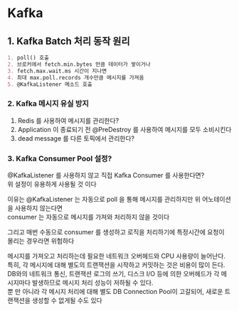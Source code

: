 # Kafka

## 1. Kafka Batch 처리 동작 원리
```markdown
1. poll() 호출
2. 브로커에서 fetch.min.bytes 만큼 데이터가 쌓이거나
3. fetch.max.wait.ms 시간이 지나면
4. 최대 max.poll.records 개수만큼 메시지를 가져옴
5. @KafkaListener 메소드 호출

```

### 2. Kafka 메시지 유실 방지
1. Redis 를 사용하여 메시지를 관리한다?
2. Application 이 종료되기 전 @PreDestroy 를 사용하여 메시지를 모두 소비시킨다
3. dead message 를 다른 토픽에서 관리한다?


### 3. Kafka Consumer Pool 설정?
@KafkaListener 를 사용하지 않고 직접 Kafka Consumer 를 사용한다면? <br>
위 설정이 유용하게 사용될 것 이다 <br>

이유는 @KafkaListener 는 자동으로 poll 을 통해 메시지를 관리하지만 위 어노테이션을 사용하지 않는다면 <br>
consumer 는 자동으로 메시지를 가져와 처리하지 않을 것이다 <br>

그리고 매번 수동으로 consumer 를 생성하고 로직을 처리하기에 특정시간에 요청이 몰리는 경우라면 위험하다 <br>

메시지를 가져오고 처리하는데 필요한 네트워크 오버헤드와 CPU 사용량이 늘어난다. <br>
특히, 각 메시지에 대해 별도의 트랜잭션을 시작하고 커밋하는 것은 비용이 많이 든다. <br>
DB와의 네트워크 통신, 트랜잭션 로그의 쓰기, 디스크 I/O 등에 의한 오버헤드가 각 메시지마다 발생하므로 메시지 처리 성능이 저하될 수 있다. <br>
뿐 만 아니라 각 메시지 처리에 대해 별도 DB Connection Pool이 고갈되어, 새로운 트랜잭션을 생성할 수 없게될 수도 있다 <br>







